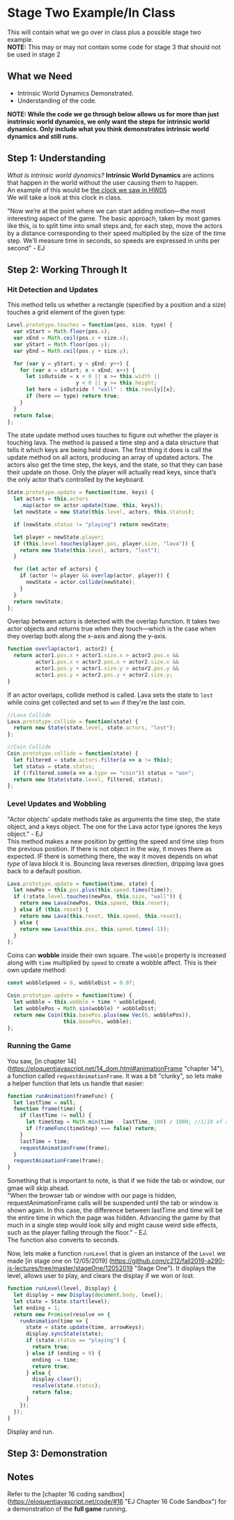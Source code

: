 # Stage Two Example/In Class #
This will contain what we go over in class plus a possible stage two example.  
**NOTE:** This may or may not contain some code for stage 3 that should not be used in stage 2

## What we Need ##
* Intrinsic World Dynamics Demonstrated.  
* Understanding of the code.  
  
**NOTE: While the code we go through below allows us for more than just instrinsic world dynamics, we only want the steps for intrinsic world dynamics. Only include what you think demonstrates intrinsic world dynamics and still runs.** 

## Step 1: Understanding ##  
*What is intrinsic world dynamics?*
**Intrinsic World Dynamics** are actions that happen in the world without the user causing them to happen.  
An example of this would be [the clock we saw in HW05](https://cs.indiana.edu/~dgerman/a290-js/spr2019/hw05.pdf "EJ Chapter 16")  
We will take a look at this clock in class.  

"Now we’re at the point where we can start adding motion—the most interesting aspect of the game. The basic approach, taken by most games like this, is to split time into small steps and, for each step, move the actors by a distance corresponding to their speed multiplied by the size of the time step. We’ll measure time in seconds, so speeds are expressed in units per second" - EJ

## Step 2: Working Through It ## 
### Hit Detection and Updates ###
This method tells us whether a rectangle (specified by a position and a size) touches a grid element of the given type:
```JavaScript
Level.prototype.touches = function(pos, size, type) {
  var xStart = Math.floor(pos.x);
  var xEnd = Math.ceil(pos.x + size.x);
  var yStart = Math.floor(pos.y);
  var yEnd = Math.ceil(pos.y + size.y);

  for (var y = yStart; y < yEnd; y++) {
    for (var x = xStart; x < xEnd; x++) {
      let isOutside = x < 0 || x >= this.width ||
                      y < 0 || y >= this.height;
      let here = isOutside ? "wall" : this.rows[y][x];
      if (here == type) return true;
    }
  }
  return false;
};
```  
  
The state update method uses touches to figure out whether the player is touching lava. The method is passed a time step and a data structure that tells it which keys are being held down. The first thing it does is call the update method on all actors, producing an array of updated actors. The actors also get the time step, the keys, and the state, so that they can base their update on those. Only the player will actually read keys, since that’s the only actor that’s controlled by the keyboard.  
```JavaScript
State.prototype.update = function(time, keys) {
  let actors = this.actors
    .map(actor => actor.update(time, this, keys));
  let newState = new State(this.level, actors, this.status);

  if (newState.status != "playing") return newState;

  let player = newState.player;
  if (this.level.touches(player.pos, player.size, "lava")) {
    return new State(this.level, actors, "lost");
  }

  for (let actor of actors) {
    if (actor != player && overlap(actor, player)) {
      newState = actor.collide(newState);
    }
  }
  return newState;
};
```
  
Overlap between actors is detected with the overlap function. It takes two actor objects and returns true when they touch—which is the case when they overlap both along the x-axis and along the y-axis.  
```JavaScript
function overlap(actor1, actor2) {
  return actor1.pos.x + actor1.size.x > actor2.pos.x &&
         actor1.pos.x < actor2.pos.x + actor2.size.x &&
         actor1.pos.y + actor1.size.y > actor2.pos.y &&
         actor1.pos.y < actor2.pos.y + actor2.size.y;
}
```
  
If an actor overlaps, collide method is called. Lava sets the state to `lost` while coins get collected and set to `won` if they're the last coin.  
```JavaScript
//Lava Collide
Lava.prototype.collide = function(state) {
  return new State(state.level, state.actors, "lost");
};

//Coin Collide
Coin.prototype.collide = function(state) {
  let filtered = state.actors.filter(a => a != this);
  let status = state.status;
  if (!filtered.some(a => a.type == "coin")) status = "won";
  return new State(state.level, filtered, status);
};
```
  
### Level Updates and Wobbling ###
"Actor objects’ update methods take as arguments the time step, the state object, and a keys object. The one for the Lava actor type ignores the keys object." - EJ  
This method makes a new position by getting the speed and time step from the previous position. If there is not object in the way, it moves there as expected. IF there is something there, the way it moves depends on what *type* of lava block it is. Bouncing lava reverses direction, dripping lava goes back to a default position.  
```JavaScript
Lava.prototype.update = function(time, state) {
  let newPos = this.pos.plus(this.speed.times(time));
  if (!state.level.touches(newPos, this.size, "wall")) {
    return new Lava(newPos, this.speed, this.reset);
  } else if (this.reset) {
    return new Lava(this.reset, this.speed, this.reset);
  } else {
    return new Lava(this.pos, this.speed.times(-1));
  }
};
```
  
Coins can **wobble** inside their own square. The `wobble` property is increased along with `time` multiplied by `speed` to create a wobble affect. This is their own update method:  
```JavaScript
const wobbleSpeed = 8, wobbleDist = 0.07;

Coin.prototype.update = function(time) {
  let wobble = this.wobble + time * wobbleSpeed;
  let wobblePos = Math.sin(wobble) * wobbleDist;
  return new Coin(this.basePos.plus(new Vec(0, wobblePos)),
                  this.basePos, wobble);
};
```
  
### Running the Game ###
You saw, [in chapter 14] (https://eloquentjavascript.net/14_dom.html#animationFrame "chapter 14"), a function called `requestAnimationFrame`. It was a bit "clunky", so lets make a helper function that lets us handle that easier: 
```JavaScript
function runAnimation(frameFunc) {
  let lastTime = null;
  function frame(time) {
    if (lastTime != null) {
      let timeStep = Math.min(time - lastTime, 100) / 1000; //1/10 of a second
      if (frameFunc(timeStep) === false) return;
    }
    lastTime = time;
    requestAnimationFrame(frame);
  }
  requestAnimationFrame(frame);
}
```
  
Something that is important to note, is that if we hide the tab or window, our gmae will skip ahead.  
"When the browser tab or window with our page is hidden, requestAnimationFrame calls will be suspended until the tab or window is shown again. In this case, the difference between lastTime and time will be the entire time in which the page was hidden. Advancing the game by that much in a single step would look silly and might cause weird side effects, such as the player falling through the floor." - EJ.  
The function also converts to seconds.  
  
Now, lets make a function `runLevel` that is given an instance of the `Level` we made [in stage one on 12/05/2019] (https://github.com/c212/fall2019-a290-js-lectures/tree/master/stageOne/12052019 "Stage One"). It displays the level, allows user to play, and clears the display if we won or lost.

```JavaScript
function runLevel(level, Display) {
  let display = new Display(document.body, level);
  let state = State.start(level);
  let ending = 1;
  return new Promise(resolve => {
    runAnimation(time => {
      state = state.update(time, arrowKeys);
      display.syncState(state);
      if (state.status == "playing") {
        return true;
      } else if (ending > 0) {
        ending -= time;
        return true;
      } else {
        display.clear();
        resolve(state.status);
        return false;
      }
    });
  });
}
```
  
Display and run.

## Step 3: Demonstration ##  

## Notes ##  
Refer to the [chapter 16 coding sandbox] (https://eloquentjavascript.net/code/#16 "EJ Chapter 16 Code Sandbox") for a demonstration of the **full game** running.
